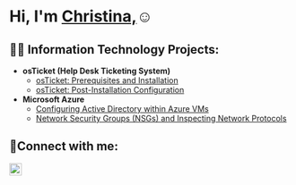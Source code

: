 <h1>Hi, I'm <a href="https://linkedin.com/in/yourname"> Christina,</a>☺</h1>

<h2>👨‍💻 Information Technology Projects:</h2>

- <b>osTicket (Help Desk Ticketing System)</b>
  - [osTicket: Prerequisites and Installation](https://github.com/Thechristinaq/osticket-prereqs)
  - [osTicket: Post-Installation Configuration](https://github.com/thechristinaq/Post-Install-Configuration-)
- <b>Microsoft Azure</b>
  - [Configuring Active Directory within Azure VMs](https://github.com/Thechristinaq/configure-ad)
  - [Network Security Groups (NSGs) and Inspecting Network Protocols](https://github.com/Thechristinaq/azure-network-protocols)

<h2>🤳Connect with me:</h2>


[<img align="left" alt="Josh | LinkedIn" width="22px" src="https://cdn.jsdelivr.net/npm/simple-icons@v3/icons/linkedin.svg" />][linkedin]


[linkedin]: https://linkedin.com/in/yourname
